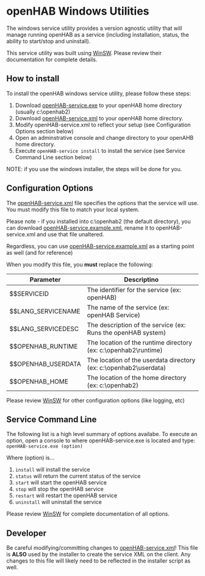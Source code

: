 # openHAB Windows Utilities

The windows service utility provides a version agnostic utility that will manage running openHAB as a service (including installation, status, the ability to start/stop and uninstall).

This service utility was built using [WinSW](https://github.com/kohsuke/winsw).  Please review their documentation for complete details.

## How to install

To install the openHAB windows service utility, please follow these steps:

1. Download [openHAB-service.exe](openHAB-service.exe) to your openHAB home directory (usually c:\openhab2)
2. Download [openHAB-service.xml](openHAB-service.xml) to your openHAB home directory. 
3. Modify openHAB-service.xml to reflect your setup (see Configuration Options section below)
4. Open an adminstrative console and change directory to your openAHB home directory. 
5. Execute ```openHAB-service install``` to install the service (see Service Command Line section below)

NOTE: if you use the windows installer, the steps will be done for you.

## Configuration Options

The [openHAB-service.xml](openHAB-service.xml) file specifies the options that the service will use.  You must modify this file to match your local system.

Please note - if you installed into c:\openhab2 (the default directory), you can download [openHAB-service.example.xml](openHAB-service.example.xml), rename it to openHAB-service.xml and use that file unaltered.

Regardless, you can use [openHAB-service.example.xml](openHAB-service.example.xml) as a starting point as well (and for reference)

When you modify this file, you **must** replace the following:

| Parameter          | Descriptino                                                       |
|--------------------|-------------------------------------------------------------------|
| $$SERVICEID        | The identifier for the service (ex: openHAB)                      |
| $$LANG_SERVICENAME | The name of the service (ex: openHAB Service)                     |
| $$LANG_SERVICEDESC | The description of the service (ex: Runs the openHAB system)      |
| $$OPENHAB_RUNTIME  | The location of the runtime directory (ex: c:\openhab2\runtime)   |
| $$OPENHAB_USERDATA | The location of the userdata directory (ex: c:\openhab2\userdata) |
| $$OPENHAB_HOME     | The location of the home directory (ex: c:\openhab2)              |

Please review [WinSW](https://github.com/kohsuke/winsw) for other configuration options (like logging, etc)

## Service Command Line

The following list is a high level summary of options availabe.  To execute an option, open a console to where openHAB-service.exe is located and type: ```openHAB-service.exe (option)```

Where (option) is...

1. ```install``` will install the service
2. ```status``` will return the current status of the service
3. ```start``` will start the openHAB service
4. ```stop``` will stop the openHAB service
5. ```restart``` will restart the openHAB service
6. ```uninstall``` will uninstall the service

Please review [WinSW](https://github.com/kohsuke/winsw) for complete documentation of all options.  

## Developer 

Be careful modifying/committing changes to [openHAB-service.xml](openHAB-service.xml)!  This file is **ALSO** used by the installer to create the service XML on the client.  Any changes to this file will likely need to be reflected in the installer script as well.